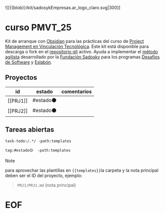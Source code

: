 
![[{{blob}}/kit/sadosykEmpresas.ar_logo_claro.svg|300]]
# curso PMVT_25

Kit de arranque con [Obsidian](https://obsidian.md) para las prácticas del curso de [Project Management en Vinculación Tecnológica](https://fundacionsadosky.org.ar/curso-de-formacion-en-project-manager-de-vinculacion/). 
Este kit está disponible para descarga o fork en el [repositorio git](https://github.com/leandro-fs/curso_pmvt) activo. Ayuda a implementar el [método agilista](https://revistas.unlp.edu.ar/JAIIO/article/view/17942) desarrollado por la [Fundación Sadosky]() para los programas [Desafíos de Software](https://solucionesinnovadoras.fundacionsadosky.org.ar/) y [Eslabón](https://sadoskyempresas.ar/programa-eslabon/).


## Proyectos

| id       | estado   | comentarios |
| -------- | -------- | ----------- |
| [[PRJ1]] | #estado⚫ |             |
| [[PRJ2]] | #estado⚫ |             |
## Tareas abiertas

```query
task-todo:/.*/ -path:templates
```


```query
tag:#estado🟡  -path:templates
```


>[!note]
 para aprovechar las plantillas en `{{templates}}`la carpeta y la nota principal deben ser el ID del proyecto, ejemplo:
 > `PRJ1/PRJ1.md` (nota principal)
 



# EOF